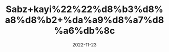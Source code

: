 ---
title: 'Sabz+kayi%22%22%d8%b3%d8%a8%d8%b2+%da%a9%d8%a7%d8%a6%db%8c'
date: '2022-11-23' 
metatag: '' 
inventory: '0' 
draft: false 
# meta description 
shortDescripton: ''
description: 'Chemical+Extracts+%da%a9%d9%85%db%8c%da%a9%d9%84+%d8%b3%d8%aa'
longdescription: ''
tags: ''
brand: ''
subCategory: ''
unit: '50 gm-Pk'
sellCount: '0'
featured: True
# product Price
price: '80.0'
# Product Short Description
shortDescription: ''
productID: '540CAB80-B347-ED11-996A-005056B3A416'
type: 'products'
category: 'Chemical+Extracts+%da%a9%d9%85%db%8c%da%a9%d9%84+%d8%b3%d8%aa' 
thumnailproduct: 'https://eraconnect.blob.core.windows.net/product-images/aminsaddiquidawakhana/8ffdf17f-18b1-453f-9ff1-a8a81904b338.webp' 
images:
  - image: 'https://eraconnect.blob.core.windows.net/product-images/aminsaddiquidawakhana/8ffdf17f-18b1-453f-9ff1-a8a81904b338.webp'  
Variants:
---